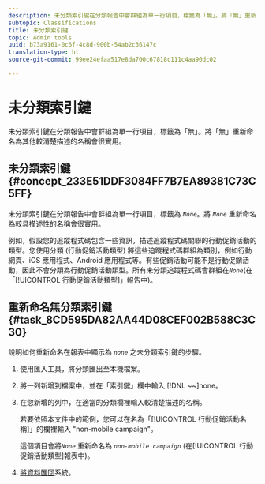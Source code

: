 ```yaml
---
description: 未分類索引鍵在分類報告中會群組為單一行項目，標籤為「無」。將「無」重新命名為其他較清楚描述的名稱會很實用。
subtopic: Classifications
title: 未分類索引鍵
topic: Admin tools
uuid: b73a9161-0c6f-4c8d-900b-54ab2c36147c
translation-type: ht
source-git-commit: 99ee24efaa517e8da700c67818c111c4aa90dc02

---
```



# 未分類索引鍵

未分類索引鍵在分類報告中會群組為單一行項目，標籤為「無」。將「無」重新命名為其他較清楚描述的名稱會很實用。

## 未分類索引鍵 {#concept_233E51DDF3084FF7B7EA89381C73C5FF}

未分類索引鍵在分類報告中會群組為單一行項目，標籤為 *`None`*。將 *`None`* 重新命名為較具描述性的名稱會很實用。

例如，假設您的追蹤程式碼包含一些資訊，描述追蹤程式碼關聯的行動促銷活動的類型。您使用分類 (行動促銷活動類型) 將這些追蹤程式碼群組為類別，例如行動網頁、iOS 應用程式、Android 應用程式等。有些促銷活動可能不是行動促銷活動，因此不會分類為行動促銷活動類型。所有未分類追蹤程式碼會群組在&#x200B;*`None`*(在「[!UICONTROL 行動促銷活動類型]」報告中)。

## 重新命名無分類索引鍵 {#task_8CD595DA82AA44D08CEF002B588C3C30}

<!-- 

t_rename_classification_none.xml

 -->

說明如何重新命名在報表中顯示為 *`none`* 之未分類索引鍵的步驟。

1. 使用匯入工具，將分類匯出至本機檔案。
1. 將一列新增到檔案中，並在「索引鍵」欄中輸入 [!DNL ~~]none。
1. 在您新增的列中，在適當的分類欄裡輸入較清楚描述的名稱。

   若要依照本文件中的範例，您可以在名為「[!UICONTROL 行動促銷活動名稱]」的欄裡輸入 &quot;non-mobile campaign&quot;。

   這個項目會將&#x200B;*`None`* 重新命名為 *`non-mobile campaign`* (在[!UICONTROL 行動促銷活動類型]報表中)。
1. [將資料匯回](/help/components/c-classifications2/c-classifications-importer/import-file.md)系統。

